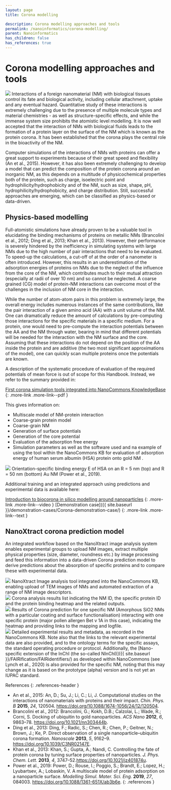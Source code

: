 ```yaml
---
layout: page
title: Corona modelling

description: Corona modelling approaches and tools
permalink: /nanoinformatics/corona-modelling/
parent: Nanoinformatics
has_children: false
has_references: true
---
```


# Corona modelling approaches and tools
<img src="{{ site.baseurl }}/images/nanoinformatics/corona.png" class="image--right" />
Interactions of a foreign nanomaterial (NM) with biological tissues control its fate and biological activity, including cellular attachment, uptake and any eventual hazard. Quantitative study of these interactions is extremely challenging due to the presence of multiple molecule types and material chemistries - as well as structure-specific effects, and while the immense system size prohibits the atomistic level modelling. It is now well accepted that the interaction of NMs with biological fluids leads to the formation of a protein layer on the surface of the NM which is known as the protein corona. It has been established that the corona plays the central role in the bioactivity of the NM. 

Computer simulations of the interactions of NMs with proteins can offer a great support to experiments because of their great speed and flexibility (An et al., 2015). However, it has also been extremely challenging to develop a model that can predict the composition of the protein corona around an inorganic NM, as this depends on a multitude of physicochemical properties both of the protein, such as charge, isoelectric point and hydrophilicity/hydrophobicity and of the NM, such as size, shape, pH, hydrophilicity/hydrophobicity, and charge distribution. Still, successful approaches are emerging, which can be classified as physics-based or data-driven.

## Physics-based modelling
Full-atomistic simulations have already proven to be a valuable tool in elucidating the binding mechanisms of proteins on metallic NMs (Brancolini et al., 2012; Ding et al., 2013; Khan et al., 2013). However, their performance is severely hindered by the inefficiency in simulating systems with large NMs due to the high number of pair interactions that need to be evaluated. To speed-up the calculations, a cut-off of at the order of a nanometer is often introduced. However, this results in an underestimation of the adsorption energies of proteins on NMs due to the neglect of the influence from the core of the NM, which contributes much to their mutual attraction (especially at radii of over 10 nm) and so cannot be neglected. A coarse grained (CG) model of protein-NM interactions can overcome most of the challenges in the inclusion of NM core in the interaction.

While the number of atom-atom pairs in this problem is extremely large, the overall energy includes numerous instances of the same contributions, like the pair interaction of a given amino acid (AA) with a unit volume of the NM. One can dramatically reduce the amount of calculations by pre-computing those interactions for the specific materials in a specific medium. For a protein, one would need to pre-compute the interaction potentials between the AA and the NM through water, bearing in mind that different potentials will be needed for the interaction with the NM surface and the core. Assuming that these interactions do not depend on the position of the AA inside the protein and are additive (the two most significant approximations of the model), one can quickly scan multiple proteins once the potentials are known.

A description of the systematic procedure of evaluation of the required potentials of mean force is out of scope for this Handbook. Instead, we refer to the summary provided in: 

[First corona simulation tools integrated into NanoCommons KnowledgeBase](https://zenodo.org/record/7079223)
{: .more-link .more-link--pdf }

This gives information on:
- Multiscale model of NM-protein interaction
- Coarse-grain protein model
- Coarse-grain NM
- Generation of surface potentials
- Generation of the core potential
- Evaluation of the adsorption free energy
- Simulation parameters
as well as the software used and na example of using the tool within the NanoCommons KB for evaluation of adsorption energy of human serum albumin (HSA) protein onto gold NM .

<img src="{{ site.baseurl }}/images/nanoinformatics/Au-corona.png" class="image--right-large" />
Orientation-specific binding energy E of HSA on an R = 5 nm (top) and R = 50 nm (bottom) Au NM (Power et al., 2019).
<br clear="all">

Additional training and an integrated approach using predictions and experimental data is available here:

[Introduction to biocorona in silico modelling around nanoparticles](https://www.youtube.com/watch?v=UhnWZCv8Iyk)
{: .more-link .more-link--video }
[Demonstration case]({{ site.baseurl }}/demonstration-cases/Corona-demonstration-case/)
{: .more-link .more-link--text }


## NanoXtract corona prediction model
An integrated workflow based on the NanoXtract image analysis system enables experimental groups to upload NM images, extract multiple physical properties (size, diameter, roundness etc.) by image processing and feed this information into a data-driven Corona prediction model to derive predictions about the absorption of specific proteins and to compare these with experimental data.

<img src="{{ site.baseurl }}/images/nanoinformatics/corona-prediction1.png" class="image--left-large" />
NanoXtract Image analysis tool integrated into the NanoCommons KB, enabling upload of TEM images of NMs and automated extraction of a range of NM image descriptors.
<br clear="all">

<img src="{{ site.baseurl }}/images/nanoinformatics/corona-prediction2.png" class="image--left-large" />
Corona analysis results list indicating the NM ID, the specific protein ID and the protein binding heatmap and the related outputs.
<br clear="all">

<img src="{{ site.baseurl }}/images/nanoinformatics/corona-prediction3.png" class="image--left-large" />
Results of Corona prediction for one specific NM (Amorphous SiO2 NMs with a particular coating and surface functionalisation) interacting with one specific protein (major pollen allergen Bet v 1A in this case), indicating the heatmap and providing links to the mapping and logfile.
<br clear="all">

<img src="{{ site.baseurl }}/images/nanoinformatics/corona-prediction4.png" class="image--left-large" />
Detailed experimental results and metadata, as recorded in the NanoCommons KB.  Note also that the links to the relevant experimental data are also provided, and to the ontology terms for the specific assays, the standard operating procedure or protocol.  Additionally, the [Nano-specific extension of the InChI (the so-called NInChI)]({{ site.baseurl }}/FAIRification/FAIRidentifiers/) as developed within NanoCommons (see Lynch et al., 2020) is also provided for the specific NM, noting that this may change as it is based on the prototype (alpha) version and is not yet an IUPAC standard. 
<br clear="all">

References
{: .references-header }
- An et al., 2015: An, D.; Su, J.; Li, C.; Li, J. Computational studies on the interactions of nanomaterials with proteins and their impact. <i>Chin. Phys. B</i> <b>2015</b>, <i>24</i>, 120504. <a href="https://doi.org/10.1088/1674-1056/24/12/120504">https://doi.org/10.1088/1674-1056/24/12/120504</a>.
- Brancolini et al., 2012: Brancolini, G.; Kokh, D.B.; Calzolai, L.; Wade, R.; Corni, S. Docking of ubiquitin to gold nanoparticles. <i>ACS Nano</i> <b>2012</b>, <i>6</i>, 9863–78. <a href="https://doi.org/10.1021/nn303444b">https://doi.org/10.1021/nn303444b</a>.
- Ding et al., 2013: Ding, F.; Radic, S.; Chen, R.; Chen, P.; Geitner, N.; Brown, J.; Ke, P. Direct observation of a single nanoparticle–ubiquitin corona formation. <i>Nanoscale</i> <b>2013</b>, <i>5</i>, 9162–9. <a href="https://doi.org/10.1039/C3NR02147E">https://doi.org/10.1039/C3NR02147E</a>.
- Khan et al., 2013: Khan, S.; Gupta, A.; Nandi, C. Controlling the fate of protein corona by tuning surface properties of nanoparticles. <i>J. Phys. Chem. Lett.</i> <b>2013</b>, <i>4</i>, 3747–52.<a href="https://doi.org/10.1021/jz401874u">https://doi.org/10.1021/jz401874u</a>.
- Power et al., 2019: Power, D.; Rouse, I.; Poggio, S.; Brandt, E.; Lopez, H.; Lyubartsev, A.;  Lobaskin, V. A multiscale model of protein adsorption on a nanoparticle surface. <i>Modelling Simul. Mater. Sci. Eng.</i> <b>2019</b>, <i>27</i>, 084003. <a href="https://doi.org/10.1088/1361-651X/ab3b6e">https://doi.org/10.1088/1361-651X/ab3b6e</a>.
{: .references }

